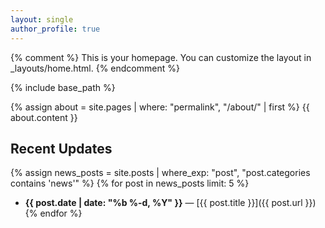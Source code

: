 ```yaml
---
layout: single
author_profile: true
---
```


{% comment %}
This is your homepage. You can customize the layout in _layouts/home.html.
{% endcomment %}

{% include base_path %}

{% assign about = site.pages | where: "permalink", "/about/" | first %}
{{ about.content }}

## Recent Updates

{% assign news_posts = site.posts | where_exp: "post", "post.categories contains 'news'" %}
{% for post in news_posts limit: 5 %}
- **{{ post.date | date: "%b %-d, %Y" }}** — [{{ post.title }}]({{ post.url }})
{% endfor %}
